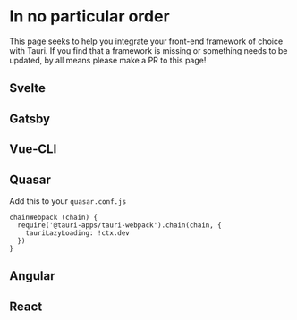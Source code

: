 # In no particular order
This page seeks to help you integrate your front-end framework of choice with Tauri. If you find that a framework is missing or something needs to be updated, by all means please make a PR to this page!

## Svelte

## Gatsby

## Vue-CLI

## Quasar
Add this to your `quasar.conf.js`
```
chainWebpack (chain) {
  require('@tauri-apps/tauri-webpack').chain(chain, {
    tauriLazyLoading: !ctx.dev
  })
}
```

## Angular

## React
